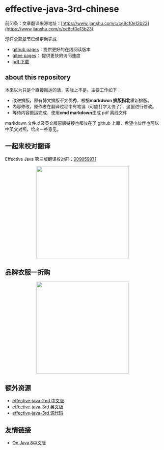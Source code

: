 # effective-java-3rd-chinese

前51条：文章翻译来源地址：[https://www.jianshu.com/c/ce8cf0e13b23](https://www.jianshu.com/c/ce8cf0e13b23)

现在全部章节已经更新完成
- [github pages](https://sjsdfg.github.io/effective-java-3rd-chinese/#/)：提供更好的在线阅读版本
- [gitee pages](http://sjsdfg.gitee.io/effective-java-3rd-chinese/#/)： 提供更快的访问速度
- [pdf 下载](https://github.com/sjsdfg/effective-java-3rd-chinese/releases/download/v1.3/Effective-Java-3rd-LaTex-Pattern.pdf)

## about this repository

本来以为只是个直接搬运的活，实际上不是。主要工作如下：

* 改进排版，原有博文排版不太优秀，根据**markdwon 排版指北**重新排版。
* 内容修改，原作者在翻译过程中有笔误（可能打字太快了），这里进行修改。
* 等待内容搬运完成，使用**cmd markdown**生成 pdf 离线文件

markdown 文件以及英文版原版链接也都放在了 github 上面，希望小伙伴也可以中英文对照，给出一些意见。

## 一起来校对翻译

Effective Java 第三版翻译校对群：[909059971](https://jq.qq.com/?_wv=1027&k=5tscKwN)

<center>
<img width="300" src="http://sjsdfg.gitee.io/effective-java-3rd-chinese/images/groupcode.png" />
</center>



##  品牌衣服一折购

<center>
<img width="300" src="http://sjsdfg.gitee.io/effective-java-3rd-chinese/images/shop.jpg" />
</center>

## 额外资源

* [effective-java-2nd 中文版 ](https://pan.baidu.com/s/1R6H9UHbFYubWWY9HrclZ2A)
* [effective-java-3rd 英文版 ](https://pan.baidu.com/s/1mJx5ZrOD_RPjf3ghQnBV5g)
* [effective-java-3rd 源代码](https://github.com/jbloch/effective-java-3e-source-code)

## 友情链接

 - [On Java 8中文版](https://github.com/LingCoder/OnJava8)
